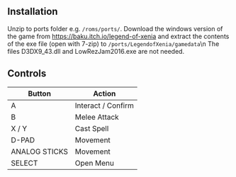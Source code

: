 ## Installation
Unzip to ports folder e.g. ```/roms/ports/```. Download the windows version of the game from https://baku.itch.io/legend-of-xenia and extract the contents of the exe file (open with 7-zip) to ```/ports/LegendofXenia/gamedata```\n The files D3DX9_43.dll and LowRezJam2016.exe are not needed.

## Controls
| Button | Action |
|--|--| 
|A|Interact / Confirm|
|B|Melee Attack|
|X / Y|Cast Spell|
|D-PAD|Movement|
|ANALOG STICKS|Movement|
|SELECT|Open Menu|

